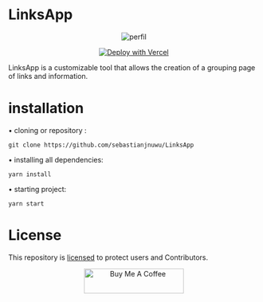 # LinksApp

<p align="center">
 <a>
  <img alt="perfil" src="https://raw.githubusercontent.com/sebastianjnuwu/sebastianjnuwu/d864300df6e07477d3912a155433711750bf6bee/imagens/dazai.png">
 </a>
</p>

<p align="center">
<a href="https://vercel.com/new/clone?repository-url=https%3A%2F%2Fgithub.com%2Fsebastianjnuwu%2FLinksApp"><img src="https://vercel.com/button" alt="Deploy with Vercel"/></a>
</p>

LinksApp is a customizable tool that allows the creation of a grouping page of links and information. 

# installation 

• cloning or repository :
```
git clone https://github.com/sebastianjnuwu/LinksApp
```
• installing all dependencies:
```
yarn install
```
• starting project:
```
yarn start
```

# License

This repository is [licensed](https://choosealicense.com/licenses/mit/) to protect users and Contributors.

<div align="center">
<a href="https://www.buymeacoffee.com/sebastianjnuwu" target="_blank"><img src="https://cdn.buymeacoffee.com/buttons/v2/default-blue.png" alt="Buy Me A Coffee" style="height: 50px !important;width: 200px !important;" ></a>
</div>
